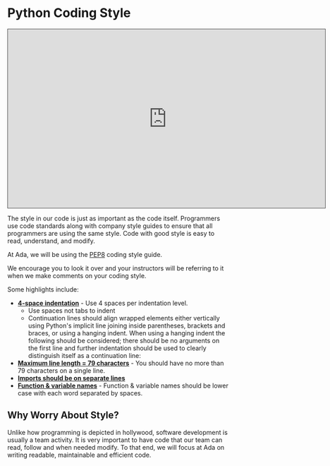 # Python Coding Style

<iframe src="https://adaacademy.hosted.panopto.com/Panopto/Pages/Embed.aspx?id=90f1f6c3-d359-4dc4-960a-acb5001eb0ef&autoplay=false&offerviewer=true&showtitle=true&showbrand=false&start=0&interactivity=all" height="405" width="720" style="border: 1px solid #464646;" allowfullscreen allow="autoplay"></iframe>

The style in our code is just as important as the code itself. Programmers use code standards along with company style guides to ensure that all programmers are using the same style. Code with good style is easy to read, understand, and modify.

At Ada, we will be using the [PEP8](https://www.python.org/dev/peps/pep-0008/)  coding style guide. 

We encourage you to look it over and your instructors will be referring to it when we make comments on your coding style.

Some highlights include:

* **[4-space indentation](https://www.python.org/dev/peps/pep-0008/#id17)** - Use 4 spaces per indentation level.
  * Use spaces not tabs to indent
  * Continuation lines should align wrapped elements either vertically using Python's implicit line joining inside parentheses, brackets and braces, or using a hanging indent. When using a hanging indent the following should be considered; there should be no arguments on the first line and further indentation should be used to clearly distinguish itself as a continuation line:
* **[Maximum line length = 79 characters](https://www.python.org/dev/peps/pep-0008/#id19)**  - You should have no more than 79 characters on a single line.
* **[Imports should be on separate lines](https://www.python.org/dev/peps/pep-0008/#id23)** 
* **[Function & variable names](https://www.python.org/dev/peps/pep-0008/#id45)** - Function & variable names should be lower case with each word separated by spaces.

## Why Worry About Style?

Unlike how programming is depicted in hollywood, software development is usually a team activity.  It is very important to have code that our team can read, follow and when needed modify.  To that end, we will focus at Ada on writing readable, maintainable and efficient code.

